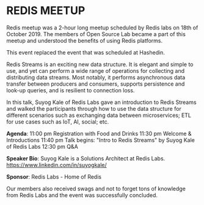 # **REDIS MEETUP**

Redis meetup was a 2-hour long meetup scheduled  by Redis labs on 18th of October 2019.
The members of Open Source Lab became a part of  this meetup and understood the benefits of using Redis platforms.  

This event replaced the event that was scheduled at Hashedin.

Redis Streams is an exciting new data structure. It is elegant and simple to use, and yet can perform a wide range of operations for collecting and distributing data streams. Most notably, it performs asynchronous data transfer between producers and consumers, supports persistence and look-up queries, and is resilient to connection loss.

In this talk, Suyog Kale of Redis Labs gave an introduction to Redis Streams and walked the participants through how to use the data structure for different scenarios such as exchanging data between microservices; ETL for use cases such as IoT, AI, social; etc.

**Agenda**:
11:00 pm Registration with Food and Drinks
11:30 pm Welcome & Introductions
11:40 pm Talk begins: "Intro to Redis Streams" by Suyog Kale of Redis Labs
12:30 pm Q&A

**Speaker Bio**:
Suyog Kale is a Solutions Architect at Redis Labs.
https://www.linkedin.com/in/suyogkale/

**Sponsor**:
Redis Labs - Home of Redis

Our members also received swags and not to forget  tons of knowledge  from Redis Labs and the event was successfully concluded.





